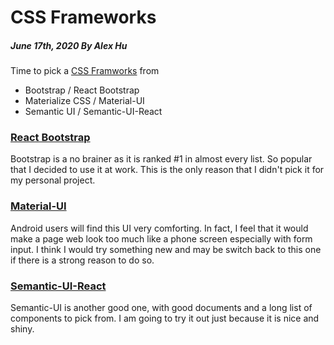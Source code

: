 # CSS Frameworks

##### June 17th, 2020 By Alex Hu

Time to pick a [CSS Framworks](https://dzone.com/articles/11-best-css-frameworks-to-look-forward-in-2020) from

- Bootstrap / React Bootstrap
- Materialize CSS / Material-UI
- Semantic UI / Semantic-UI-React

### [React Bootstrap](https://github.com/react-bootstrap/react-bootstrap)

Bootstrap is a no brainer as it is ranked #1 in almost every list. So popular that I decided to use it at work.
This is the only reason that I didn't pick it for my personal project.

### [Material-UI](https://material-ui.com/)

Android users will find this UI very comforting. In fact, I feel that it would make a page web look too much
like a phone screen especially with form input. I think I would try something new and may be switch back to
this one if there is a strong reason to do so.

### [Semantic-UI-React](https://react.semantic-ui.com/)

Semantic-UI is another good one, with good documents and a long list of components to pick from. I am going to
try it out just because it is nice and shiny.
